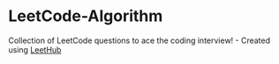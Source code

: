 # LeetCode-Algorithm
Collection of LeetCode questions to ace the coding interview! - Created using [LeetHub](https://github.com/QasimWani/LeetHub)
